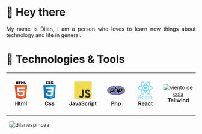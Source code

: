 # 👋 Hey there

<div align="justify">My name is Dilan, I am a person who loves to learn new things about technology and life in general.</div> 

# 🔧 Technologies & Tools

<table>
  <tr>
    <td align="center" height="108" width="108">
 <a href="https://www.w3.org/html/" target="_blank" rel="noreferrer"> <img src="https://raw.githubusercontent.com/devicons/devicon/master/icons/html5/html5-original-wordmark.svg" alt="html5" width="48" height="48"/> </a>
          <br /><strong>Html</strong>
    </td>
    <td align="center" height="108" width="108">
<a href="https://www.w3schools.com/css/" target="_blank" rel="noreferrer"> <img src="https://raw.githubusercontent.com/devicons/devicon/master/icons/css3/css3-original-wordmark.svg" alt="css3" width="48" height="48"/> </a>
          <br /><strong>Css</strong>
    </td> 
    <td align="center" height="108" width="108">
    <a href="https://developer.mozilla.org/en-US/docs/Web/JavaScript" target="_blank" rel="noreferrer"> <img src="https://raw.githubusercontent.com/devicons/devicon/master/icons/javascript/javascript-original.svg" alt="javascript" width="48" height="48"/> </a>
          <br /><strong>JavaScript</strong>
    </td>
    </td>
    <td align="center" height="108" width="108">
<a href="https://www.php.net" target="_blank" rel="noreferrer"> <img src="https://raw.githubusercontent.com/devicons/devicon/master/icons/php/php-original.svg" alt="php" width="48" height="48"/>
          <br /><strong>Php</strong>
    </td>
    <td align="center" height="108" width="108">
 <a href="https://reactjs.org/" target="_blank" rel="noreferrer"> <img src="https://raw.githubusercontent.com/devicons/devicon/master/icons/react/react-original-wordmark.svg" alt="react" width="48" height="48"/> </a>
          <br /><strong>React</strong>
    </td>
    </td>
    <td align="center" height="108" width="108">
<a href="https://tailwindcss.com/" target="_blank" rel="noreferrer"> <img src="https://www.vectorlogo.zone/logos/tailwindcss/tailwindcss-icon.svg" alt="viento de cola" width="48" height="48"/> </a>
          <br /><strong>Tailwind</strong>
    </td><!-- 
    <td align="center" height="108" width="108">
<a href="https://nodejs.org" target="_blank" rel="noreferrer"> <img src="https://raw.githubusercontent.com/devicons/devicon/master/icons/nodejs/nodejs-original-wordmark.svg" alt="nodejs" width="48" height="48"/> </a>
          <br /><strong>Node.js</strong>
    </td>
  </tr>
    <td align="center" height="108" width="108">
<a href="https://www.python.org" target="_blank" rel="noreferrer"> <img src="https://raw.githubusercontent.com/devicons/devicon/master/icons/python/python-original.svg" alt="python" width="48" height="48"/> </a>
          <br /><strong>Python</strong>
    </td>
    <td align="center" height="108" width="108">
<a href="https://www.djangoproject.com/" target="_blank" rel="noreferrer"> <img src="https://cdn.worldvectorlogo.com/logos/django.svg" alt="django" width="48" height="48"/></a>
          <br /><strong>Django</strong>
    </td>
    <td align="center" height="108" width="108">
<a href="https://www.mongodb.com/" target="_blank" rel="noreferrer"> <img src="https://raw.githubusercontent.com/devicons/devicon/master/icons/mongodb/mongodb-original-wordmark.svg" alt="mongodb" width="48" height="48"/> </a>
          <br /><strong>MongoDB</strong>
    </td>
    <td align="center" height="108" width="108">
 <a href="https://www.postgresql.org" target="_blank" rel="noreferrer"> <img src="https://raw.githubusercontent.com/devicons/devicon/master/icons/postgresql/postgresql-original-wordmark.svg" alt="postgresql" width="48" height="48"/>
          <br /><strong>PostgreSQL</strong>
    </td>
 <td align="center" height="108" width="108">
      <img
        src="https://cdn.jsdelivr.net/gh/devicons/devicon/icons/nextjs/nextjs-original.svg"
        width="48"
        height="48"
        alt="Next.js"
      />
      <br /><strong>Next.js</strong>
    </td>
         <td align="center" height="108" width="108">
      <img
        src="https://cdn.jsdelivr.net/gh/devicons/devicon/icons/vuejs/vuejs-original.svg"
        width="48"
        height="48"
        alt="VueJS"
      />
      <br /><strong>Vue</strong>
    </td>
       <td align="center" height="108" width="108">
      <img
        src="https://cdn.jsdelivr.net/gh/devicons/devicon/icons/materialui/materialui-original.svg"
        width="48"
        height="48"
        alt="Material UI"
      />
      <br /><strong>Material UI</strong>
    </td> -->
  </tr>

   
</table>



&nbsp; <img align="center" src="https://github-readme-stats.vercel.app/api?username=dilanespinoza&show_icons=true&locale=en" alt="dilanespinoza" /></p>

